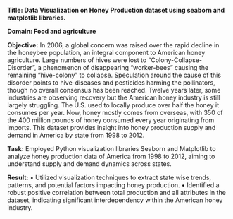 **Title: Data Visualization on Honey Production dataset using seaborn
and matplotlib libraries.**

**Domain: Food and agriculture**

**Objective:**
In 2006, a global concern was raised over the rapid decline in the honeybee population, an integral component
to American honey agriculture. Large numbers of hives were lost to “Colony-Collapse-Disorder”, a
phenomenon of disappearing “worker-bees” causing the remaining “hive-colony” to collapse. Speculation
around the cause of this disorder points to hive-diseases and pesticides harming the pollinators, though no
overall consensus has been reached. Twelve years later, some industries are observing recovery but the
American honey industry is still largely struggling. The U.S. used to locally produce over half the honey it
consumes per year. Now, honey mostly comes from overseas, with 350 of the 400 million pounds of honey
consumed every year originating from imports. This dataset provides insight into honey production supply and
demand in America by state from 1998 to 2012.

**Task:**
Employed Python visualization libraries Seaborn and Matplotlib to analyze honey production data of America from 1998 to 2012, aiming to understand supply and demand dynamics across states.

**Result:**
•	Utilized visualization techniques to extract state wise trends, patterns, and potential factors impacting honey production. 
•	Identified a robust positive correlation between total production and all attributes in the dataset, indicating significant interdependency within the American honey industry.

